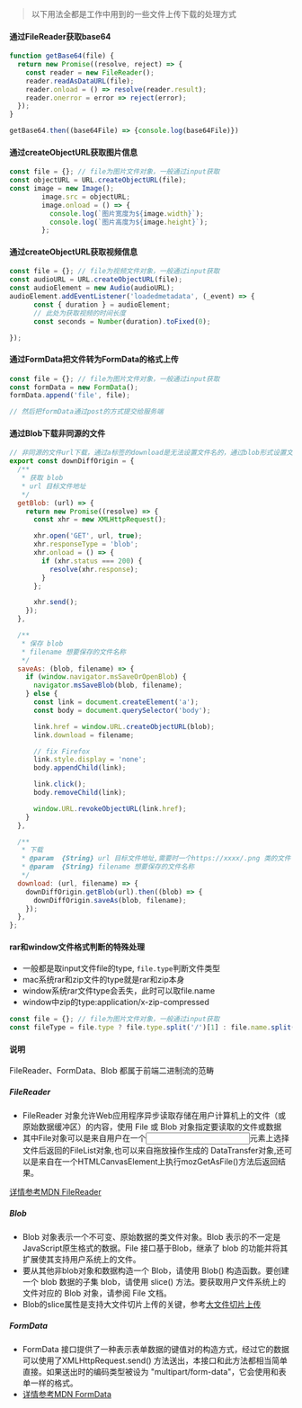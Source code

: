 > 以下用法全都是工作中用到的一些文件上传下载的处理方式

#### 通过FileReader获取base64

```javascript
function getBase64(file) {
  return new Promise((resolve, reject) => {
    const reader = new FileReader();
    reader.readAsDataURL(file);
    reader.onload = () => resolve(reader.result);
    reader.onerror = error => reject(error);
  });
}

getBase64.then((base64File) => {console.log(base64File)})

```

#### 通过createObjectURL获取图片信息

```javascript
const file = {}; // file为图片文件对象，一般通过input获取
const objectURL = URL.createObjectURL(file);
const image = new Image();
        image.src = objectURL;
        image.onload = () => {
          console.log(`图片宽度为${image.width}`);
          console.log(`图片高度为${image.height}`);
        };
```

#### 通过createObjectURL获取视频信息

```javascript
const file = {}; // file为视频文件对象，一般通过input获取
const audioURL = URL.createObjectURL(file);
const audioElement = new Audio(audioURL);
audioElement.addEventListener('loadedmetadata', (_event) => {
      const { duration } = audioElement;
      // 此处为获取视频的时间长度
      const seconds = Number(duration).toFixed(0);

});
```

#### 通过FormData把文件转为FormData的格式上传

```javascript
const file = {}; // file为图片文件对象，一般通过input获取
const formData = new FormData();
formData.append('file', file);

// 然后把formData通过post的方式提交给服务端
```

#### 通过Blob下载非同源的文件

```javascript
// 非同源的文件url下载，通过a标签的download是无法设置文件名的，通过blob形式设置文件名
export const downDiffOrigin = {
  /**
   * 获取 blob
   * url 目标文件地址
   */
  getBlob: (url) => {
    return new Promise((resolve) => {
      const xhr = new XMLHttpRequest();

      xhr.open('GET', url, true);
      xhr.responseType = 'blob';
      xhr.onload = () => {
        if (xhr.status === 200) {
          resolve(xhr.response);
        }
      };

      xhr.send();
    });
  },

  /**
   * 保存 blob
   * filename 想要保存的文件名称
   */
  saveAs: (blob, filename) => {
    if (window.navigator.msSaveOrOpenBlob) {
      navigator.msSaveBlob(blob, filename);
    } else {
      const link = document.createElement('a');
      const body = document.querySelector('body');

      link.href = window.URL.createObjectURL(blob);
      link.download = filename;

      // fix Firefox
      link.style.display = 'none';
      body.appendChild(link);

      link.click();
      body.removeChild(link);

      window.URL.revokeObjectURL(link.href);
    }
  },

  /**
   * 下载
   * @param  {String} url 目标文件地址,需要时一个https://xxxx/.png 类的文件
   * @param  {String} filename 想要保存的文件名称
   */
  download: (url, filename) => {
    downDiffOrigin.getBlob(url).then((blob) => {
      downDiffOrigin.saveAs(blob, filename);
    });
  },
};

```

#### rar和window文件格式判断的特殊处理
- 一般都是取input文件file的type, `file.type`判断文件类型
- mac系统rar和zip文件的type就是rar和zip本身
- window系统rar文件type会丢失，此时可以取file.name
- window中zip的type:application/x-zip-compressed
```javascript
const file = {}; // file为图片文件对象，一般通过input获取
const fileType = file.type ? file.type.split('/')[1] : file.name.split('.')[1];
```

#### 说明
FileReader、FormData、Blob 都属于前端二进制流的范畴

##### FileReader
- FileReader 对象允许Web应用程序异步读取存储在用户计算机上的文件（或原始数据缓冲区）的内容，使用 File 或 Blob 对象指定要读取的文件或数据
- 其中File对象可以是来自用户在一个<input>元素上选择文件后返回的FileList对象,也可以来自拖放操作生成的 DataTransfer对象,还可以是来自在一个HTMLCanvasElement上执行mozGetAsFile()方法后返回结果。

[详情参考MDN FileReader](https://developer.mozilla.org/zh-CN/docs/Web/API/FileReader)

##### Blob
- Blob 对象表示一个不可变、原始数据的类文件对象。Blob 表示的不一定是JavaScript原生格式的数据。File 接口基于Blob，继承了 blob 的功能并将其扩展使其支持用户系统上的文件。
- 要从其他非blob对象和数据构造一个 Blob，请使用 Blob() 构造函数。要创建一个 blob 数据的子集 blob，请使用 slice() 方法。要获取用户文件系统上的文件对应的 Blob 对象，请参阅 File 文档。
- Blob的slice属性是支持大文件切片上传的关键，参考[大文件切片上传](https://aotu.io/notes/2020/05/12/file-upload/)

##### FormData
- FormData 接口提供了一种表示表单数据的键值对的构造方式，经过它的数据可以使用了XMLHttpRequest.send() 方法送出，本接口和此方法都相当简单直接。如果送出时的编码类型被设为 "multipart/form-data"，它会使用和表单一样的格式。
- [详情参考MDN FormData](https://developer.mozilla.org/zh-CN/docs/Web/API/FormData)
